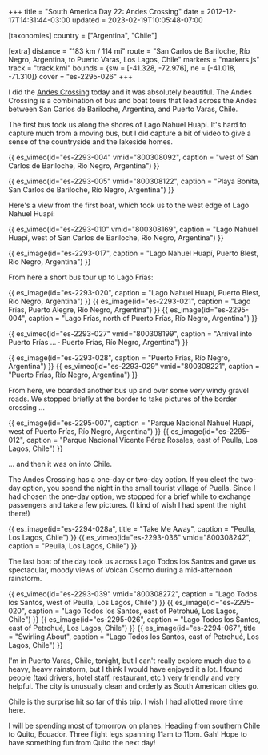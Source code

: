 +++
title = "South America Day 22: Andes Crossing"
date = 2012-12-17T14:31:44-03:00
updated = 2023-02-19T10:05:48-07:00

[taxonomies]
country = ["Argentina", "Chile"]

[extra]
distance = "183 km / 114 mi"
route = "San Carlos de Bariloche, Río Negro, Argentina, to Puerto Varas, Los Lagos, Chile"
markers = "markers.js"
track = "track.kml"
bounds = {sw = [-41.328, -72.976], ne = [-41.018, -71.310]}
cover = "es-2295-026"
+++

I did the [Andes Crossing](https://www.cruceandino.com) today and it was absolutely beautiful. The Andes Crossing is a combination of bus and boat tours that lead across the Andes between San Carlos de Bariloche, Argentina, and Puerto Varas, Chile.

<!-- more -->

The first bus took us along the shores of Lago Nahuel Huapí. It's hard to capture much from a moving bus, but I did capture a bit of video to give a sense of the countryside and the lakeside homes.

{{ es_vimeo(id="es-2293-004" vmid="800308092", caption = "west of San Carlos de Bariloche, Río Negro, Argentina") }}

{{ es_vimeo(id="es-2293-005" vmid="800308122", caption = "Playa Bonita, San Carlos de Bariloche, Río Negro, Argentina") }}

Here's a view from the first boat, which took us to the west edge of Lago Nahuel Huapí:

{{ es_vimeo(id="es-2293-010" vmid="800308169", caption = "Lago Nahuel Huapí, west of San Carlos de Bariloche, Río Negro, Argentina") }}

{{ es_image(id="es-2293-017", caption = "Lago Nahuel Huapí, Puerto Blest, Río Negro, Argentina") }}

From here a short bus tour up to Lago Frías:

{{ es_image(id="es-2293-020", caption = "Lago Nahuel Huapí, Puerto Blest, Río Negro, Argentina") }}
{{ es_image(id="es-2293-021", caption = "Lago Frías, Puerto Alegre, Río Negro, Argentina") }}
{{ es_image(id="es-2295-004", caption = "Lago Frías, north of Puerto Frías, Río Negro, Argentina") }}

{{ es_vimeo(id="es-2293-027" vmid="800308199", caption = "Arrival into Puerto Frías … · Puerto Frías, Río Negro, Argentina") }}

{{ es_image(id="es-2293-028", caption = "Puerto Frías, Río Negro, Argentina") }}
{{ es_vimeo(id="es-2293-029" vmid="800308221", caption = "Puerto Frías, Río Negro, Argentina") }}

From here, we boarded another bus up and over some _very_ windy gravel roads. We stopped briefly at the border to take pictures of the border crossing ...

{{ es_image(id="es-2295-007", caption = "Parque Nacional Nahuel Huapí, west of Puerto Frías, Río Negro, Argentina") }}
{{ es_image(id="es-2295-012", caption = "Parque Nacional Vicente Pérez Rosales, east of Peulla, Los Lagos, Chile") }}

... and then it was on into Chile.

The Andes Crossing has a one-day or two-day option. If you elect the two-day option, you spend the night in the small tourist village of Puella. Since I had chosen the one-day option, we stopped for a brief while to exchange passengers and take a few pictures. (I kind of wish I had spent the night there!)

{{ es_image(id="es-2294-028a", title = "Take Me Away", caption = "Peulla, Los Lagos, Chile") }}
{{ es_vimeo(id="es-2293-036" vmid="800308242", caption = "Peulla, Los Lagos, Chile") }}

The last boat of the day took us across Lago Todos los Santos and gave us spectacular, moody views of Volcán Osorno during a mid-afternoon rainstorm.

{{ es_vimeo(id="es-2293-039" vmid="800308272", caption = "Lago Todos los Santos, west of Peulla, Los Lagos, Chile") }}
{{ es_image(id="es-2295-020", caption = "Lago Todos los Santos, east of Petrohué, Los Lagos, Chile") }}
{{ es_image(id="es-2295-026", caption = "Lago Todos los Santos, east of Petrohué, Los Lagos, Chile") }}
{{ es_image(id="es-2294-067", title = "Swirling About", caption = "Lago Todos los Santos, east of Petrohué, Los Lagos, Chile") }}

I'm in Puerto Varas, Chile, tonight, but I can't really explore much due to a heavy, heavy rainstorm, but I think I would have enjoyed it a lot. I found people (taxi drivers, hotel staff, restaurant, etc.) very friendly and very helpful. The city is unusually clean and orderly as South American cities go.

Chile is the surprise hit so far of this trip. I wish I had allotted more time here.

I will be spending most of tomorrow on planes. Heading from southern Chile to Quito, Ecuador. Three flight legs spanning 11am to 11pm. Gah! Hope to have something fun from Quito the next day!
